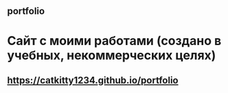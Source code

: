 ## portfolio
# Сайт с моими работами (создано в учебных, некоммерческих целях)
## https://catkitty1234.github.io/portfolio
